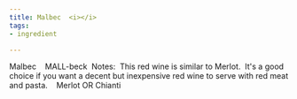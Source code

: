 ```yaml
---
title: Malbec  <i></i>
tags:
- ingredient

---
```

Malbec    MALL-beck  Notes:  This red wine is similar to Merlot.  It's a good choice if you want a decent but inexpensive red wine to serve with red meat and pasta.    Merlot OR Chianti
